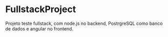 # FullstackProject

Projeto teste fullstack, com node.js no backend, PostrgreSQL como banco de dados e angular no frontend.
